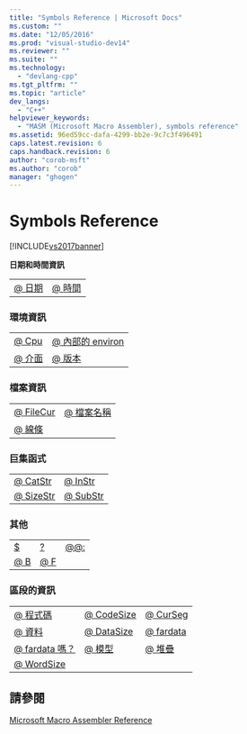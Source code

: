 ```yaml
---
title: "Symbols Reference | Microsoft Docs"
ms.custom: ""
ms.date: "12/05/2016"
ms.prod: "visual-studio-dev14"
ms.reviewer: ""
ms.suite: ""
ms.technology: 
  - "devlang-cpp"
ms.tgt_pltfrm: ""
ms.topic: "article"
dev_langs: 
  - "C++"
helpviewer_keywords: 
  - "MASM (Microsoft Macro Assembler), symbols reference"
ms.assetid: 96ed59cc-dafa-4299-bb2e-9c7c3f496491
caps.latest.revision: 6
caps.handback.revision: 6
author: "corob-msft"
ms.author: "corob"
manager: "ghogen"
---
```

# Symbols Reference
[!INCLUDE[vs2017banner](../../assembler/inline/includes/vs2017banner.md)]

**日期和時間資訊**  
  
|||  
|-|-|  
|[@ 日期](../../assembler/masm/at-date.md)|[@ 時間](../../assembler/masm/at-time.md)|  
  
### 環境資訊  
  
|||  
|-|-|  
|[@ Cpu](../../assembler/masm/at-cpu.md)|[@ 內部的 environ](../../assembler/masm/at-environ.md)|  
|[@ 介面](../../assembler/masm/at-interface.md)|[@ 版本](../../assembler/masm/at-version.md)|  
  
### 檔案資訊  
  
|||  
|-|-|  
|[@ FileCur](../../assembler/masm/at-filecur.md)|[@ 檔案名稱](../../assembler/masm/at-filename.md)|  
|[@ 線條](../../assembler/masm/at-line.md)||  
  
### 巨集函式  
  
|||  
|-|-|  
|[@ CatStr](../../assembler/masm/at-catstr.md)|[@ InStr](../../assembler/masm/at-instr.md)|  
|[@ SizeStr](../../assembler/masm/at-sizestr.md)|[@ SubStr](../../assembler/masm/at-substr.md)|  
  
### 其他  
  
||||  
|-|-|-|  
|[$](../../assembler/masm/dollar.md)|[?](../../assembler/masm/q.md)|[@@:](../../assembler/masm/at-at.md)|  
|[@ B](../../assembler/masm/at-b.md)|[@ F](../../assembler/masm/at-f.md)||  
  
### 區段的資訊  
  
||||  
|-|-|-|  
|[@ 程式碼](../../assembler/masm/at-code.md)|[@ CodeSize](../../assembler/masm/at-codesize.md)|[@ CurSeg](../../assembler/masm/at-curseg.md)|  
|[@ 資料](../../assembler/masm/at-data.md)|[@ DataSize](../../assembler/masm/at-datasize.md)|[@ fardata](../../assembler/masm/at-fardata.md)|  
|[@ fardata 嗎？](../../assembler/masm/at-fardata-q.md)|[@ 模型](../../assembler/masm/at-model.md)|[@ 堆疊](../../assembler/masm/at-stack.md)|  
|[@ WordSize](../../assembler/masm/at-wordsize.md)|||  
  
## 請參閱  
 [Microsoft Macro Assembler Reference](../../assembler/masm/microsoft-macro-assembler-reference.md)